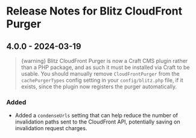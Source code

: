 # Release Notes for Blitz CloudFront Purger

## 4.0.0 - 2024-03-19

> {warning} Blitz CloudFront Purger is now a Craft CMS plugin rather than a PHP package, and as such it must be installed via Craft to be usable. You should manually remove `CloudFrontPurger` from the `cachePurgerTypes` config setting in your `config/blitz.php` file, if it exists, since the plugin now registers the purger automatically.

### Added

- Added a `condenseUrls` setting that can help reduce the number of invalidation paths sent to the CloudFront API, potentially saving on invalidation request charges.

